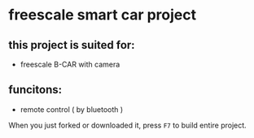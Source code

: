 # freescale smart car project

## this project is suited for:
* freescale B-CAR with camera

## funcitons:
* remote control ( by bluetooth )

When you just forked or downloaded it, press `F7` to build entire project.
